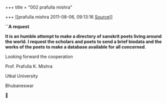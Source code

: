 +++
title = "002 prafulla mishra"

+++
[[prafulla mishra	2011-08-06, 09:13:16 [Source](https://groups.google.com/g/bvparishat/c/oMqbwOFE-48)]]



**``A request**

**It is an humble attempt to make a directory of sanskrit poets living around the world. I request the scholars and poets to send a brief biodata and the works of the poets to make a database available for all concerned**.

Looking forward the cooperation

Prof. Prafulla K. Mishra

Utkal University

Bhubaneswar



